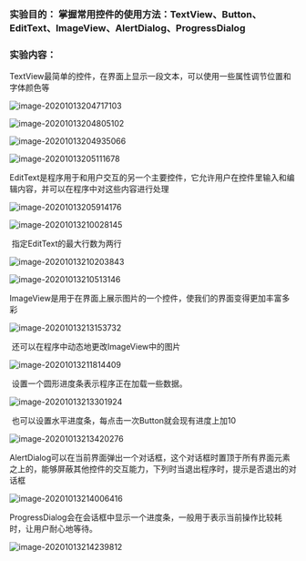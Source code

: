 

### 实验目的： 掌握常用控件的使用方法：TextView、Button、EditText、ImageView、AlertDialog、ProgressDialog

### 实验内容：

​	TextView最简单的控件，在界面上显示一段文本，可以使用一些属性调节位置和字体颜色等 

![image-20201013204717103](3-Homework.assets/image-20201013204717103.png)

![image-20201013204805102](3-Homework.assets/image-20201013204805102.png)

![image-20201013204935066](3-Homework.assets/image-20201013204935066.png)

![image-20201013205111678](3-Homework.assets/image-20201013205111678.png)



​	EditText是程序用于和用户交互的另一个主要控件，它允许用户在控件里输入和编辑内容，并可以在程序中对这些内容进行处理 

![image-20201013205914176](3-Homework.assets/image-20201013205914176.png)

![image-20201013210028145](3-Homework.assets/image-20201013210028145.png)

​	指定EditText的最大行数为两行

![image-20201013210203843](3-Homework.assets/image-20201013210203843.png)

![image-20201013210513146](3-Homework.assets/image-20201013210513146.png)



​	ImageView是用于在界面上展示图片的一个控件，使我们的界面变得更加丰富多彩 

![image-20201013213153732](3-Homework.assets/image-20201013213153732.png)

​	还可以在程序中动态地更改ImageView中的图片 

![image-20201013211814409](3-Homework.assets/image-20201013211814409.png)

​	设置一个圆形进度条表示程序正在加载一些数据。

![image-20201013213301924](3-Homework.assets/image-20201013213301924.png)

​	也可以设置水平进度条，每点击一次Button就会现有进度上加10

![image-20201013213420276](3-Homework.assets/image-20201013213420276.png)



​	AlertDialog可以在当前界面弹出一个对话框，这个对话框时置顶于所有界面元素之上的，能够屏蔽其他控件的交互能力，下列时当退出程序时，提示是否退出的对话框 

![image-20201013214006416](3-Homework.assets/image-20201013214006416.png)

​	ProgressDialog会在会话框中显示一个进度条，一般用于表示当前操作比较耗时，让用户耐心地等待。

![image-20201013214239812](3-Homework.assets/image-20201013214239812.png)